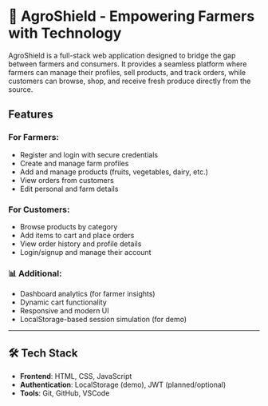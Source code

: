 # 🌾 AgroShield - Empowering Farmers with Technology

AgroShield is a full-stack web application designed to bridge the gap between farmers and consumers. It provides a seamless platform where farmers can manage their profiles, sell products, and track orders, while customers can browse, shop, and receive fresh produce directly from the source.

##  Features

###  For Farmers:
- Register and login with secure credentials
- Create and manage farm profiles
- Add and manage products (fruits, vegetables, dairy, etc.)
- View orders from customers
- Edit personal and farm details

###  For Customers:
- Browse products by category
- Add items to cart and place orders
- View order history and profile details
- Login/signup and manage their account

### 📊 Additional:
- Dashboard analytics (for farmer insights)
- Dynamic cart functionality
- Responsive and modern UI
- LocalStorage-based session simulation (for demo)

---

## 🛠️ Tech Stack

- **Frontend**: HTML, CSS, JavaScript
- **Authentication**: LocalStorage (demo), JWT (planned/optional)
- **Tools**: Git, GitHub, VSCode


